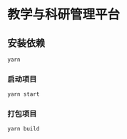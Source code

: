 # 教学与科研管理平台

## 安装依赖

```bash
yarn
```

### 启动项目

```bash
yarn start
```

### 打包项目

```bash
yarn build
```
